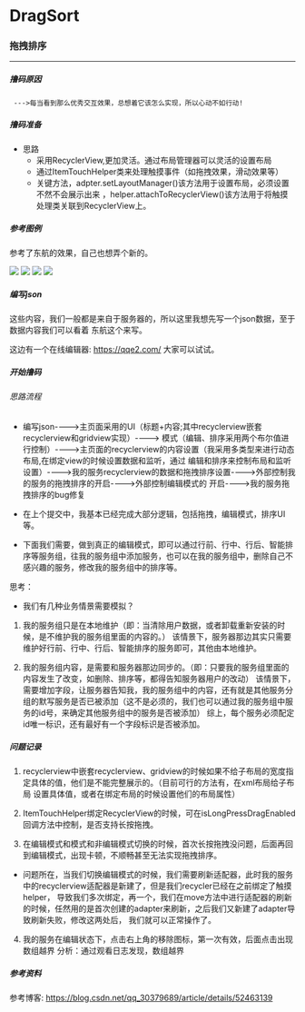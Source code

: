 # DragSort
### 拖拽排序
****
#####  撸码原因
     --->每当看到那么优秀交互效果，总想着它该怎么实现，所以心动不如行动!

#####  撸码准备
 * 思路
      * 采用RecyclerView,更加灵活。通过布局管理器可以灵活的设置布局
      * 通过ItemTouchHelper类来处理触摸事件（如拖拽效果，滑动效果等）
      * 关键方法，adpter.setLayoutManager()该方法用于设置布局，必须设置不然不会展示出来
        ，helper.attachToRecyclerView()该方法用于将触摸处理类关联到RecyclerView上。

##### 参考图例

 参考了东航的效果，自己也想弄个新的。

 <img src="app/src/main/assets/yangben1.png">

 <img src="app/src/main/assets/yangben2.png">

 <img src="app/src/main/assets/yangben3.png">

 <img src="app/src/main/assets/yangben4.png">

#####  编写json
  这些内容，我们一般都是来自于服务器的，所以这里我想先写一个json数据，至于数据内容我们可以看着
  东航这个来写。

  这边有一个在线编辑器: https://qqe2.com/
  大家可以试试。

##### 开始撸码

###### 思路流程
  - 编写json---->主页面采用的UI（标题<linelayout>+内容<recyclerview>;其中recyclerview嵌套recyclerview和gridview实现）---->
  模式（编辑、排序采用两个布尔值进行控制）---->主页面的recyclerview的内容设置（我采用多类型来进行动态布局,在绑定view的时候设置数据和监听，通过
  编辑和排序来控制布局和监听设置）---->我的服务recyclerview的数据和拖拽排序设置---->外部控制我的服务的拖拽排序的开启---->外部控制编辑模式的
  开启---->我的服务拖拽排序的bug修复

  - 在上个提交中，我基本已经完成大部分逻辑，包括拖拽，编辑模式，排序UI等。

  - 下面我们需要，做到真正的编辑模式，即可以通过行前、行中、行后、智能排序等服务组，往我的服务组中添加服务，也可以在我的服务组中，删除自己不感兴趣的服务，修改我的服务组中的排序等。

  思考：
  * 我们有几种业务情景需要模拟？
  1. 我的服务组只是在本地维护（即：当清除用户数据，或者卸载重新安装的时候，是不维护我的服务组里面的内容的。）
  该情景下，服务器那边其实只需要维护好行前、行中、行后、智能排序的服务即可，其他由本地维护。

  2. 我的服务组内容，是需要和服务器那边同步的。（即：只要我的服务组里面的内容发生了改变，如删除、排序等，都得告知服务器用户的改动）
  该情景下，需要增加字段，让服务器告知我，我的服务组中的内容，还有就是其他服务分组的默写服务是否已被添加（这不是必须的，我们也可以通过我的服务组中服务的id号，来确定其他服务组中的服务是否被添加）
  综上，每个服务必须配定id唯一标识，还有最好有一个字段标识是否被添加。


#####  问题记录

   1. recyclerview中嵌套recyclerview、gridview的时候如果不给子布局的宽度指定具体的值，他们是不能完整展示的。（目前可行的方法有，在xml布局给子布局
   设置具体值，或者在绑定布局的时候设置他们的布局属性）

   2. ItemTouchHelper绑定RecyclerView的时候，可在isLongPressDragEnabled回调方法中控制，是否支持长按拖拽。

   3. 在编辑模式和模式和非编辑模式切换的时候，首次长按拖拽没问题，后面再回到编辑模式，出现卡顿，不顺畅甚至无法实现拖拽排序。

   - 问题所在，当我们切换编辑模式的时候，我们需要刷新适配器，此时我的服务中的recyclerview适配器是新建了，但是我们recycler已经在之前绑定了触摸helper，
   导致我们多次绑定，再一个，我们在move方法中进行适配器的刷新的时候，任然用的是首次创建的adapter来刷新，之后我们又新建了adapter导致刷新失败，修改这两处后，
   我们就可以正常操作了。

   4. 我的服务在编辑状态下，点击右上角的移除图标，第一次有效，后面点击出现数组越界
   分析：通过观看日志发现，数组越界



##### 参考资料
  参考博客: https://blog.csdn.net/qq_30379689/article/details/52463139


